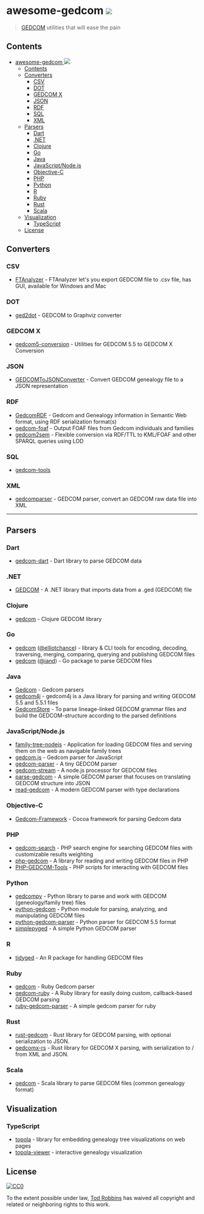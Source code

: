# awesome-gedcom [![](https://awesome.re/badge-flat2.svg)](https://awesome.re)
> [GEDCOM](https://en.wikipedia.org/wiki/GEDCOM) utilities that will ease the pain

## Contents

- [awesome-gedcom ![](https://awesome.re)](#awesome-gedcom-)
  - [Contents](#contents)
  - [Converters](#converters)
    - [CSV](#csv)
    - [DOT](#dot)
    - [GEDCOM X](#gedcom-x)
    - [JSON](#json)
    - [RDF](#rdf)
    - [SQL](#sql)
    - [XML](#xml)
  - [Parsers](#parsers)
    - [Dart](#dart)
    - [.NET](#net)
    - [Clojure](#clojure)
    - [Go](#go)
    - [Java](#java)
    - [JavaScript/Node.js](#javascriptnodejs)
    - [Objective-C](#objective-c)
    - [PHP](#php)
    - [Python](#python)
    - [R](#r)
    - [Ruby](#ruby)
    - [Rust](#rust)
    - [Scala](#scala)
  - [Visualization](#visualization)
    - [TypeScript](#vis-typescript) 
  - [License](#license)

## Converters

### CSV

* [FTAnalyzer](https://github.com/ShammyLevva/FTAnalyzer) - FTAnalyzer let's you export GEDCOM file to .csv file, has GUI, available for Windows and Mac

### DOT

* [ged2dot](https://github.com/vmiklos/ged2dot) - GEDCOM to Graphviz converter

### GEDCOM X
* [gedcom5-conversion](https://github.com/FamilySearch/gedcom5-conversion) - Utilities for GEDCOM 5.5 to GEDCOM X Conversion

### JSON
* [GEDCOMToJSONConverter](https://github.com/PatKayongo/GEDCOMToJSONConverter) - Convert GEDCOM genealogy file to a JSON representation

### RDF
* [GedcomRDF](https://github.com/BruceWhealton/GedcomRDF) - Gedcom and Genealogy information in Semantic Web format, using RDF serialization format(s)
* [gedcom-foaf](https://github.com/bricas/gedcom-foaf) - Output FOAF files from Gedcom individuals and families
* [gedcom2sem](https://github.com/jo-pol/gedcom2sem) - Flexible conversion via RDF/TTL to KML/FOAF and other SPARQL queries using LOD

### SQL

* [gedcom-tools](https://github.com/ligurio/gedcom-tools)

### XML
* [gedcomparser](https://github.com/alfredxiao/gedcomparser) - GEDCOM parser, convert an GEDCOM raw data file into XML

---

## Parsers

### Dart
* [gedcom-dart](https://github.com/orestesgaolin/gedcom-dart) - Dart library to parse GEDCOM data

### .NET
* [GEDCOM](https://github.com/prm9894/GEDCOM) - A .NET library that imports data from a .ged (GEDCOM) file

### Clojure
* [gedcom](https://github.com/geni/gedcom) - Clojure GEDCOM library

### Go
* [gedcom](https://github.com/elliotchance/gedcom) ([@elliotchance](https://github.com/elliotchance/)) - library & CLI tools for encoding, decoding, traversing, merging, comparing, querying and publishing GEDCOM files
* [gedcom](https://github.com/iand/gedcom) ([@iand](https://github.com/iand/)) - Go package to parse GEDCOM files

### Java
* [Gedcom](https://github.com/FamilySearch/Gedcom) - Gedcom parsers
* [gedcom4j](https://github.com/frizbog/gedcom4j) - gedcom4j is a Java library for parsing and writing GEDCOM 5.5 and 5.5.1 files
* [GedcomStore](https://github.com/thnaeff/GedcomStore) - To parse lineage-linked GEDCOM grammar files and build the GEDCOM-structure according to the parsed definitions

### JavaScript/Node.js
* [family-tree-nodejs](https://github.com/woodbri/family-tree-nodejs) - Application for loading GEDCOM files and serving them on the web as navigable family trees
* [gedcom.js](https://github.com/dcapwell/gedcom.js) - Gedcom parser for JavaScript
* [gedcom-parser](https://github.com/thoughtsunificator/gedcom-parser) - A tiny GEDCOM parser
* [gedcom-stream](https://github.com/connrs/gedcom-stream) - A node.js processor for GEDCOM files
* [parse-gedcom](https://github.com/tmcw/parse-gedcom) - A simple GEDCOM parser that focuses on translating GEDCOM structure into JSON
* [read-gedcom](https://github.com/arbre-app/read-gedcom) - A modern GEDCOM parser with type declarations

### Objective-C
* [Gedcom-Framework](https://github.com/mikkelee/Gedcom-Framework) - Cocoa framework for parsing Gedcom data

### PHP
* [gedcom-search](https://github.com/stuporglue/gedcom-search) - PHP search engine for searching GEDCOM files with customizable results weighting
* [php-gedcom](https://github.com/mrkrstphr/php-gedcom) - A library for reading and writing GEDCOM files in PHP
* [PHP-GEDCOM-Tools](https://github.com/cfinke/PHP-GEDCOM-Tools) - PHP scripts for interacting with GEDCOM files

### Python
* [gedcompy](https://github.com/rory/gedcompy) - Python library to parse and work with GEDCOM (geneology/family tree) files
* [python-gedcom](https://github.com/madprime/python-gedcom) - Python module for parsing, analyzing, and manipulating GEDCOM files
* [python-gedcom-parser](https://github.com/rootsdev/python-gedcom-parser) - Python parser for GEDCOM 5.5 format
* [simplepyged](https://github.com/dijxtra/simplepyged) - A simple Python GEDCOM parser

### R

* [tidyged](https://jl5000.github.io/tidyged/) - An R package for handling GEDCOM files

### Ruby
* [gedcom](https://github.com/rbur004/gedcom) - Ruby Gedcom parser
* [gedcom-ruby](https://github.com/binary011010/gedcom-ruby) - A Ruby library for easily doing custom, callback-based GEDCOM parsing
* [ruby-gedcom-parser](https://github.com/mikefarmer/ruby-gedcom-parser) - A simple gedcom parser for ruby

### Rust
* [rust-gedcom](https://github.com/pirtleshell/rust-gedcom) - Rust library for GEDCOM parsing, with optional serialization to JSON.
* [gedcomx-rs](https://github.com/ephraimkunz/gedcomx-rs/tree/main/gedcomx) - Rust library for GEDCOM X parsing, with serialization to / from XML and JSON.

### Scala
* [gedcom](https://github.com/davidmoten/gedcom) - Scala library to parse GEDCOM files (common genealogy format)

## Visualization

### TypeScript
* [topola](https://github.com/PeWu/topola) - library for embedding genealogy tree visualizations on web pages
* [topola-viewer](https://github.com/PeWu/topola-viewer) - interactive genealogy visualization

## License

[![CC0](http://mirrors.creativecommons.org/presskit/buttons/88x31/svg/cc-zero.svg)](https://creativecommons.org/publicdomain/zero/1.0/)

To the extent possible under law, [Tod Robbins](https://todrobbins.com) has waived all copyright and related or neighboring rights to this work.
